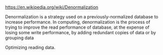https://en.wikipedia.org/wiki/Denormalization

Denormalization is a strategy used on a previously-normalized database to increase performance.
In computing, denormalization is the process of trying to improve the read performance of database, at
the expense of losing some write performance, by adding redundant copies of data or by grouping data

Optimizing reading data.



